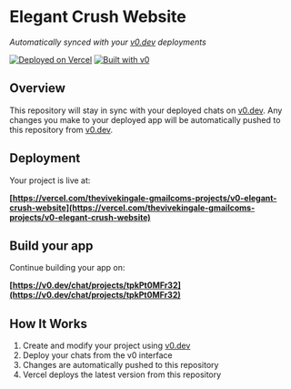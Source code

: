 # Elegant Crush Website

*Automatically synced with your [v0.dev](https://v0.dev) deployments*

[![Deployed on Vercel](https://img.shields.io/badge/Deployed%20on-Vercel-black?style=for-the-badge&logo=vercel)](https://vercel.com/thevivekingale-gmailcoms-projects/v0-elegant-crush-website)
[![Built with v0](https://img.shields.io/badge/Built%20with-v0.dev-black?style=for-the-badge)](https://v0.dev/chat/projects/tpkPt0MFr32)

## Overview

This repository will stay in sync with your deployed chats on [v0.dev](https://v0.dev).
Any changes you make to your deployed app will be automatically pushed to this repository from [v0.dev](https://v0.dev).

## Deployment

Your project is live at:

**[https://vercel.com/thevivekingale-gmailcoms-projects/v0-elegant-crush-website](https://vercel.com/thevivekingale-gmailcoms-projects/v0-elegant-crush-website)**

## Build your app

Continue building your app on:

**[https://v0.dev/chat/projects/tpkPt0MFr32](https://v0.dev/chat/projects/tpkPt0MFr32)**

## How It Works

1. Create and modify your project using [v0.dev](https://v0.dev)
2. Deploy your chats from the v0 interface
3. Changes are automatically pushed to this repository
4. Vercel deploys the latest version from this repository